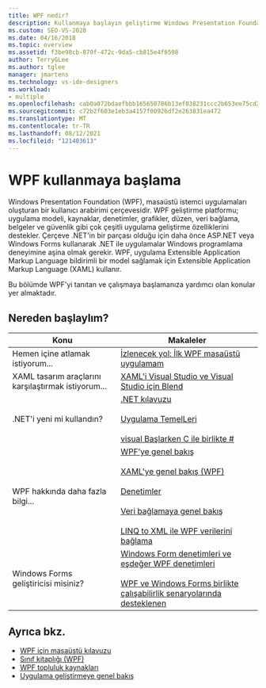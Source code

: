 ```yaml
---
title: WPF nedir?
description: Kullanmaya başlayın geliştirme Windows Presentation Foundation destekleyen masaüstü istemci uygulamaları oluşturmaya bir çerçeve olan Windows Presentation Foundation ile birlikte kullanılabilir.
ms.custom: SEO-VS-2020
ms.date: 04/16/2018
ms.topic: overview
ms.assetid: f3be98cb-870f-472c-9da5-cb815e4f6598
author: TerryGLee
ms.author: tglee
manager: jmartens
ms.technology: vs-ide-designers
ms.workload:
- multiple
ms.openlocfilehash: cab0a072bdaefbbb165650786b13ef038231ccc2b653ee75cd2b00d1eedbd373
ms.sourcegitcommit: c72b2f603e1eb3a4157f00926df2e263831ea472
ms.translationtype: MT
ms.contentlocale: tr-TR
ms.lasthandoff: 08/12/2021
ms.locfileid: "121403613"
---
```

# <a name="get-started-with-wpf"></a>WPF kullanmaya başlama

Windows Presentation Foundation (WPF), masaüstü istemci uygulamaları oluşturan bir kullanıcı arabirimi çerçevesidir. WPF geliştirme platformu; uygulama modeli, kaynaklar, denetimler, grafikler, düzen, veri bağlama, belgeler ve güvenlik gibi çok çeşitli uygulama geliştirme özelliklerini destekler. Çerçeve .NET'in bir parçası olduğu için daha önce ASP.NET veya Windows Forms kullanarak .NET ile uygulamalar Windows programlama deneyimine aşina olmak gerekir. WPF, uygulama Extensible Application Markup Language bildirimli bir model sağlamak için Extensible Application Markup Language (XAML) kullanır.

Bu bölümde WPF'yi tanıtan ve çalışmaya başlamanıza yardımcı olan konular yer almaktadır.

## <a name="where-should-i-start"></a>Nereden başlaylım?

|Konu|Makaleler|
|-|-|
|Hemen içine atlamak istiyorum...|[İzlenecek yol: İlk WPF masaüstü uygulamam](/dotnet/framework/wpf/getting-started/walkthrough-my-first-wpf-desktop-application)|
|XAML tasarım araçlarını karşılaştırmak istiyorum...|[XAML'i Visual Studio ve Visual Studio için Blend](../xaml-tools/designing-xaml-in-visual-studio.md)|
|.NET'i yeni mi kullandın?|[.NET kılavuzu](/dotnet/standard/)<br /><br />[Uygulama TemelLeri](/dotnet/standard/application-essentials)<br /><br />[visual Başlarken C ile birlikte #](../ide/quickstart-csharp-console.md)|
|WPF hakkında daha fazla bilgi...|[WPF’ye genel bakış](/dotnet/framework/wpf/introduction-to-wpf)<br /><br />[XAML'ye genel bakış (WPF)](/dotnet/framework/wpf/advanced/xaml-overview-wpf)<br /><br />[Denetimler](/dotnet/framework/wpf/controls/)<br /><br />[Veri bağlamaya genel bakış](/dotnet/desktop-wpf/data/data-binding-overview)<br /><br />[LINQ to XML ile WPF verilerini bağlama](/dotnet/framework/wpf/data/wpf-data-binding-with-linq-to-xml-overview)|
|Windows Forms geliştiricisi misiniz?|[Windows Form denetimleri ve eşdeğer WPF denetimleri](/dotnet/framework/wpf/advanced/windows-forms-controls-and-equivalent-wpf-controls)<br /><br />[WPF ve Windows Forms birlikte çalışabilirlik senaryolarında desteklenen](/dotnet/framework/wpf/advanced/wpf-and-windows-forms-interoperation)|

## <a name="see-also"></a>Ayrıca bkz.

- [WPF için masaüstü kılavuzu](/dotnet/desktop-wpf/overview/index)
- [Sınıf kitaplığı (WPF)](/dotnet/framework/wpf/class-library-wpf)
- [WPF topluluk kaynakları](/dotnet/framework/wpf/getting-started/community-feedback)
- [Uygulama geliştirmeye genel bakış](/dotnet/framework/wpf/app-development/index)
